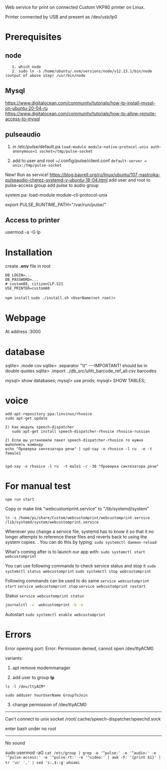 Web service for print on connected Custom VKP80 printer on Linux.

Printer connected by USB and present as /dev/usb/lp0

# Prerequisites
## node
```
   1. which node
   2. sudo ln -s /home/ubuntu/.nvm/versions/node/v12.13.1/bin/node (output of above step) /usr/bin/node
```

## Mysql
https://www.digitalocean.com/community/tutorials/how-to-install-mysql-on-ubuntu-20-04-ru
https://www.digitalocean.com/community/tutorials/how-to-allow-remote-access-to-mysql


## pulseaudio
1. in /etc/pulse/default.pa
`load-module module-native-protocol-unix auth-anonymous=1 socket=/tmp/pulse-socket`

2. add to user and root ~/.config/pulse/client.conf
`default-server = unix:/tmp/pulse-socket`

New!
Run as service!
https://blog.bayrell.org/ru/linux/ubuntu/107-nastrojka-pulseaudio-cherez-systemd-v-ubuntu-18-04.html
add user and root to pulse-access group
add pulse to audio group

system.pa:
load-module module-cli-protocol-unix

 export PULSE_RUNTIME_PATH="/var/run/pulse/"


## Access to printer

usermod -a -G lp <username>

# Installation

create **.env** file in root
```
DB_LOGIN=...
DB_PASSWORD=...
# custom80, citizenCLP-521
USE_PRINTER=custom80
```

`npm install`
`sudo ./install.sh <UserName(not root)>`

# Webpage
At address <ip address>:3000

# database

sqlite> .mode csv
sqlite> .separator "\t" ---IMPORTANT! should be in double quotes
sqlite> .import ../db_src/uhtt_barcode_ref_all.csv barcodes


mysql> show databases;
mysql> use prods;
mysql> SHOW TABLES;

# voice
```
add-apt-repository ppa:linvinus/rhvoice
sudo apt-get update

2) Как модуль speech-dispatcher
   sudo apt-get install speech-dispatcher-rhvoice rhvoice-russian

2) Если вы установили пакет speech-dispatcher-rhvoice то нужно выполнить команду
echo "Проверка синтезатора речи" | spd-say -o rhvoice -l ru  -e -t female1


spd-say -o rhvoice -l ru  -t male1 -r -30 "Проверка синтезатора речи"

```

# For manual test

`npm run start`

Copy or make link "webcustomprint.service" to "/lib/systemd/system"

`ln -s /home/pi/share/Custom/webcustomprint/webcustomprint.service /lib/systemd/system/webcustomprint.service`

Whenever you change a service file, systemd has to know it so that it no longer attempts to reference these files and reverts back to using the system copies. . You can do this by typing:
`sudo systemctl daemon-reload`

What's coming after is to launch our app with:
`sudo systemctl start webcustomprint`

You can use following commands to check service status and stop it
`sudo systemctl status webcustomprint` `sudo systemctl stop webcustomprint`

Following commands can be used to do same
`service webcustomprint start` 
`service webcustomprint stop`
`service webcustomprint restart`

Status
`service webcustomprint status` 
```bash
journalctl -u  webcustomprint -b -e
```

Autostart
`sudo systemctl enable webcustomprint`




# Errors

Error opening port:  Error: Permission denied, cannot open /dev/ttyACM0

variants:

1. apt remove modemmanager

2. add user to group **lp**
```
ls -l /dev/ttyACM*

sudo adduser YourUserName GroupToJoin
```

3. change permission of /dev/ttyACM0

--------
Can't connect to unix socket /root/.cache/speech-dispatcher/speechd.sock

enter bash under no root

-----------
No sound

sudo usermod -aG `cat /etc/group | grep -e '^pulse:' -e '^audio:' -e '^pulse-access:' -e '^pulse-rt:' -e '^video:' | awk -F: '{print $1}' | tr '\n' ',' | sed 's:,$::g'` `whoami`